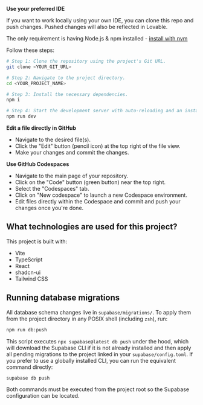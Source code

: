 
**Use your preferred IDE**

If you want to work locally using your own IDE, you can clone this repo and push changes. Pushed changes will also be reflected in Lovable.

The only requirement is having Node.js & npm installed - [install with nvm](https://github.com/nvm-sh/nvm#installing-and-updating)

Follow these steps:

```sh
# Step 1: Clone the repository using the project's Git URL.
git clone <YOUR_GIT_URL>

# Step 2: Navigate to the project directory.
cd <YOUR_PROJECT_NAME>

# Step 3: Install the necessary dependencies.
npm i

# Step 4: Start the development server with auto-reloading and an instant preview.
npm run dev
```

**Edit a file directly in GitHub**

- Navigate to the desired file(s).
- Click the "Edit" button (pencil icon) at the top right of the file view.
- Make your changes and commit the changes.

**Use GitHub Codespaces**

- Navigate to the main page of your repository.
- Click on the "Code" button (green button) near the top right.
- Select the "Codespaces" tab.
- Click on "New codespace" to launch a new Codespace environment.
- Edit files directly within the Codespace and commit and push your changes once you're done.

## What technologies are used for this project?

This project is built with:

- Vite
- TypeScript
- React
- shadcn-ui
- Tailwind CSS

## Running database migrations

All database schema changes live in `supabase/migrations/`. To apply them from the project directory in any POSIX shell (including `zsh`), run:

```sh
npm run db:push
```

This script executes `npx supabase@latest db push` under the hood, which will download the Supabase CLI if it is not already installed and then apply all pending migrations to the project linked in your `supabase/config.toml`. If you prefer to use a globally installed CLI, you can run the equivalent command directly:

```sh
supabase db push
```

Both commands must be executed from the project root so the Supabase configuration can be located.
